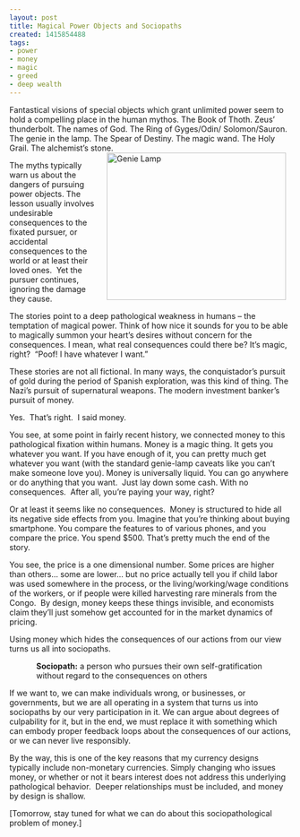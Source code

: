 ```yaml
---
layout: post
title: Magical Power Objects and Sociopaths
created: 1415854488
tags:
- power
- money
- magic
- greed
- deep wealth
---
```

<p>Fantastical visions of special objects which grant unlimited power seem to hold a compelling place in the human mythos. The Book of Thoth. Zeus’ thunderbolt. The names of God. The Ring of Gyges/Odin/ Solomon/Sauron. The genie in the lamp. The Spear of Destiny. The magic wand. The Holy Grail. The alchemist’s stone.<img alt="Genie Lamp" src="/sites/artbrock.com/files/Genie-Lamp.jpg" style="width: 320px; height: 263px; float: right; margin-left: 10px; margin-right: 10px;"></p><p>The myths typically warn us about the dangers of pursuing power objects. The lesson usually involves undesirable consequences to the fixated pursuer, or accidental consequences to the world or at least their loved ones.&nbsp; Yet the pursuer continues, ignoring the damage they cause.</p><p>The stories point to a deep pathological weakness in humans – the temptation of magical power. Think of how nice it sounds for you to be able to magically summon your heart’s desires without concern for the consequences. I mean, what real consequences could there be? It’s magic, right?&nbsp; “Poof! I have whatever I want.”</p><p>These stories are not all fictional. In many ways, the conquistador’s pursuit of gold during the period of Spanish exploration, was this kind of thing. The Nazi’s pursuit of supernatural weapons. The modern investment banker’s pursuit of money.</p><p>Yes.&nbsp; That’s right.&nbsp; I said money.</p><p><!--break--></p><p>You see, at some point in fairly recent history, we connected money to this pathological fixation within humans. Money is a magic thing. It gets you whatever you want. If you have enough of it, you can pretty much get whatever you want (with the standard genie-lamp caveats like you can’t make someone love you). Money is universally liquid. You can go anywhere or do anything that you want.&nbsp; Just lay down some cash. With no consequences.&nbsp; After all, you’re paying your way, right?</p><p>Or at least it seems like no consequences.&nbsp; Money is structured to hide all its negative side effects from you. Imagine that you’re thinking about buying smartphone. You compare the features to of various phones, and you compare the price. You spend $500. That’s pretty much the end of the story.</p><p>You see, the price is a one dimensional number. Some prices are higher than others… some are lower… but no price actually tell you if child labor was used somewhere in the process, or the living/working/wage conditions of the workers, or if people were killed harvesting rare minerals from the Congo.&nbsp; By design, money keeps these things invisible, and economists claim they’ll just somehow get accounted for in the market dynamics of pricing.</p><p>Using money which hides the consequences of our actions from our view turns us all into sociopaths.</p><p style="margin-left:.5in;"><strong>Sociopath:</strong> a person who pursues their own self-gratification without regard to the consequences on others</p><p>If we want to, we can make individuals wrong, or businesses, or governments, but we are all operating in a system that turns us into sociopaths by our very participation in it. We can argue about degrees of culpability for it, but in the end, we must replace it with something which can embody proper feedback loops about the consequences of our actions, or we can never live responsibly.</p><p>By the way, this is one of the key reasons that my currency designs typically include non-monetary currencies. Simply changing who issues money, or whether or not it bears interest does not address this underlying pathological behavior.&nbsp; Deeper relationships must be included, and money by design is shallow.</p><p>[Tomorrow, stay tuned for what we can do about this sociopathological problem of money.]</p>
